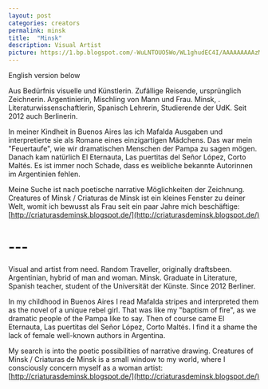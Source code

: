 ```yaml
---
layout: post
categories: creators
permalink: minsk
title:  "Minsk"
description: Visual Artist
picture: https://1.bp.blogspot.com/-WuLNTOUO5Wo/WL1ghudEC4I/AAAAAAAAAzM/B_Vka8BdxPs-KHtWnBFqCAIEZsHYrYdLwCLcB/s640/1703%2Bresist%2Bazul%2Bfirma.jpg
---
```


English version below

Aus Bedürfnis visuelle und Künstlerin. Zufällige Reisende, ursprünglich Zeichnerin. Argentinierin, Mischling von Mann und Frau. Minsk, . Literaturwissenschaftlerin, Spanisch Lehrerin, Studierende der UdK. Seit 2012 auch Berlinerin. 

In meiner Kindheit in Buenos Aires las ich Mafalda Ausgaben und interpretierte sie als Romane eines einzigartigen Mädchens. Das war mein "Feuertaufe", wie wir dramatischen Menschen der Pampa zu sagen mögen. Danach kam natürlich El Eternauta, Las puertitas del Señor López, Corto Maltés. Es ist immer noch Schade, dass es weibliche bekannte Autorinnen im Argentinien fehlen. 

Meine Suche ist nach poetische narrative Möglichkeiten der Zeichnung. Creatures of Minsk / Criaturas de Minsk ist ein kleines Fenster zu deiner Welt, womit ich bewusst als Frau seit ein paar Jahre mich beschäftige: [http://criaturasdeminsk.blogspot.de/](http://criaturasdeminsk.blogspot.de/)


# ---


Visual and artist from need. Random Traveller, originally draftsbeen. Argentinian, hybrid of man and woman. Minsk. Graduate in Literature, Spanish teacher, student of the Universität der Künste. Since 2012 Berliner. 

In my childhood in Buenos Aires I read Mafalda stripes and interpreted them as the novel of a unique rebel girl. That was like my "baptism of fire", as we dramatic people of the Pampa like to say. Then of course came El Eternauta, Las puertitas del Señor López, Corto Maltés. I find it a shame the lack of female well-known authors in Argentina.

My search is into the poetic possibilities of narrative drawing. Creatures of Minsk / Criaturas de Minsk is a small window to my world, where I consciously concern myself as a woman artist: [http://criaturasdeminsk.blogspot.de/](http://criaturasdeminsk.blogspot.de/)
